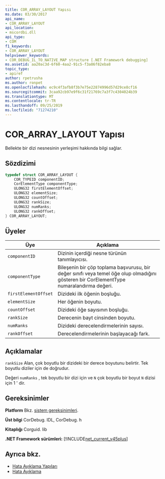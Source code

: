 ```yaml
---
title: COR_ARRAY_LAYOUT Yapısı
ms.date: 03/30/2017
api_name:
- COR_ARRAY_LAYOUT
api_location:
- mscordbi.dll
api_type:
- COM
f1_keywords:
- COR_ARRAY_LAYOUT
helpviewer_keywords:
- COR_DEBUG_IL_TO_NATIVE_MAP structure [.NET Framework debugging]
ms.assetid: aa20ac3d-6f60-4aa2-91c5-f3a86f82eba8
topic_type:
- apiref
author: rpetrusha
ms.author: ronpet
ms.openlocfilehash: ec9c4f3afb8f3b7e75e22874996d57d29ce8cf16
ms.sourcegitcommit: 3caa92cb97e9f6c31f21769c7a3f7c4304024b39
ms.translationtype: MT
ms.contentlocale: tr-TR
ms.lasthandoff: 09/25/2019
ms.locfileid: "71274210"
---
```

# <a name="cor_array_layout-structure"></a>COR_ARRAY_LAYOUT Yapısı
Bellekte bir dizi nesnesinin yerleşimi hakkında bilgi sağlar.  
  
## <a name="syntax"></a>Sözdizimi  
  
```cpp  
typedef struct COR_ARRAY_LAYOUT {  
    COR_TYPEID componentID;  
    CorElementType componentType;  
    ULONG32 firstElementOffset;  
    ULONG32 elementSize;  
    ULONG32 countOffset;   
    ULONG32 rankSize;   
    ULONG32 numRanks;   
    ULONG32 rankOffset;   
} COR_ARRAY_LAYOUT;  
```  
  
## <a name="members"></a>Üyeler  
  
|Üye|Açıklama|  
|------------|-----------------|  
|`componentID`|Dizinin içerdiği nesne türünün tanımlayıcısı.|  
|`componentType`|Bileşenin bir çöp toplama başvurusu, bir değer sınıfı veya temel öğe olup olmadığını gösteren bir CorElementType numaralandırma değeri.|  
|`firstElementOffset`|Dizideki ilk öğenin boşluğu.|  
|`elementSize`|Her öğenin boyutu.|  
|`countOffset`|Dizideki öğe sayısının boşluğu.|  
|`rankSize`|Derecenin bayt cinsinden boyutu.|  
|`numRanks`|Dizideki derecelendirmelerinin sayısı.|  
|`rankOffset`|Derecelendirmelerinin başlayacağı fark.|  
  
## <a name="remarks"></a>Açıklamalar  
 `rankSize` Alan, çok boyutlu bir dizideki bir derece boyutunu belirtir. Tek boyutlu diziler için de doğrudur.  
  
 Değeri `numRanks` , tek boyutlu bir dizi için ve `N` çok boyutlu bir boyut `N` dizisi için 1 ' dir.  
  
## <a name="requirements"></a>Gereksinimler  
 **Platform** Bkz. [sistem gereksinimleri](../../get-started/system-requirements.md).  
  
 **Üst bilgi** CorDebug. IDL, CorDebug. h  
  
 **Kitaplığı** Corguid. lib  
  
 **.NET Framework sürümleri:** [!INCLUDE[net_current_v45plus](../../../../includes/net-current-v45plus-md.md)]  
  
## <a name="see-also"></a>Ayrıca bkz.

- [Hata Ayıklama Yapıları](debugging-structures.md)
- [Hata Ayıklama](index.md)
